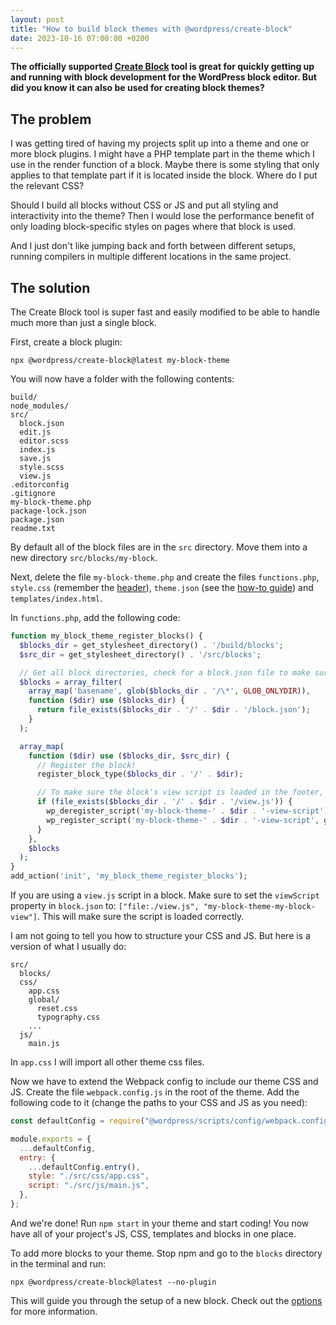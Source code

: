 ```yaml
---
layout: post
title: "How to build block themes with @wordpress/create-block"
date: 2023-10-16 07:00:00 +0200
---
```


<strong>The officially supported <a href="https://developer.wordpress.org/block-editor/reference-guides/packages/packages-create-block/" target="_blank">Create Block</a> tool is great for quickly getting up and running with block development for the WordPress block editor. But did you know it can also be used for creating block themes?</strong>

## The problem

I was getting tired of having my projects split up into a theme and one or more block plugins. I might have a PHP template part in the theme which I use in the render function of a block. Maybe there is some styling that only applies to that template part if it is located inside the block. Where do I put the relevant CSS?

Should I build all blocks without CSS or JS and put all styling and interactivity into the theme? Then I would lose the performance benefit of only loading block-specific styles on pages where that block is used.

And I just don't like jumping back and forth between different setups, running compilers in multiple different locations in the same project.

## The solution

The Create Block tool is super fast and easily modified to be able to handle much more than just a single block.

First, create a block plugin:

```terminal
npx @wordpress/create-block@latest my-block-theme
```

You will now have a folder with the following contents:

```
build/
node_modules/
src/
  block.json
  edit.js
  editor.scss
  index.js
  save.js
  style.scss
  view.js
.editorconfig
.gitignore
my-block-theme.php
package-lock.json
package.json
readme.txt
```

By default all of the block files are in the `src` directory. Move them into a new directory `src/blocks/my-block`.

Next, delete the file `my-block-theme.php` and create the files `functions.php`, `style.css` (remember the <a href="https://developer.wordpress.org/themes/basics/main-stylesheet-style-css/" target="_blank">header</a>), `theme.json` (see the <a href="https://developer.wordpress.org/block-editor/how-to-guides/themes/theme-json/" target="_blank">how-to guide</a>) and `templates/index.html`.

In `functions.php`, add the following code:

```php
function my_block_theme_register_blocks() {
  $blocks_dir = get_stylesheet_directory() . '/build/blocks';
  $src_dir = get_stylesheet_directory() . '/src/blocks';

  // Get all block directories, check for a block.json file to make sure it is in fact a block.
  $blocks = array_filter(
    array_map('basename', glob($blocks_dir . '/\*', GLOB_ONLYDIR)),
    function ($dir) use ($blocks_dir) {
      return file_exists($blocks_dir . '/' . $dir . '/block.json');
    }
  );

  array_map(
    function ($dir) use ($blocks_dir, $src_dir) {
      // Register the block!
      register_block_type($blocks_dir . '/' . $dir);

      // To make sure the block's view script is loaded in the footer, deregister it, and register it again.
      if (file_exists($blocks_dir . '/' . $dir . '/view.js')) {
        wp_deregister_script('my-block-theme-' . $dir . '-view-script');
        wp_register_script('my-block-theme-' . $dir . '-view-script', get_template_directory_uri() . '/build/blocks/' . $dir . '/view.js', [], '0.1.0', true);
      }
    },
    $blocks
  );
}
add_action('init', 'my_block_theme_register_blocks');
```

If you are using a `view.js` script in a block. Make sure to set the `viewScript` property in `block.json` to: `["file:./view.js", "my-block-theme-my-block-view"]`. This will make sure the script is loaded correctly.

I am not going to tell you how to structure your CSS and JS. But here is a version of what I usually do:

```
src/
  blocks/
  css/
    app.css
    global/
      reset.css
      typography.css
    ...
  js/
    main.js
```

In `app.css` I will import all other theme css files.

Now we have to extend the Webpack config to include our theme CSS and JS. Create the file `webpack.config.js` in the root of the theme. Add the following code to it (change the paths to your CSS and JS as you need):

```js
const defaultConfig = require("@wordpress/scripts/config/webpack.config");

module.exports = {
  ...defaultConfig,
  entry: {
    ...defaultConfig.entry(),
    style: "./src/css/app.css",
    script: "./src/js/main.js",
  },
};
```

And we're done! Run `npm start` in your theme and start coding! You now have all of your project's JS, CSS, templates and blocks in one place.

To add more blocks to your theme. Stop npm and go to the `blocks` directory in the terminal and run:

```
npx @wordpress/create-block@latest --no-plugin
```

This will guide you through the setup of a new block. Check out the <a href="https://developer.wordpress.org/block-editor/reference-guides/packages/packages-create-block/#options">options</a> for more information.
